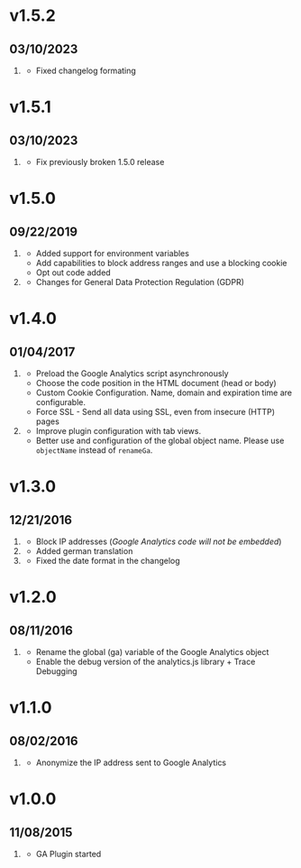 # v1.5.2
## 03/10/2023

1. [](#bugfix)
    * Fixed changelog formating

# v1.5.1
## 03/10/2023

1. [](#bugfix)
    * Fix previously broken 1.5.0 release

# v1.5.0
## 09/22/2019

1. [](#new)
    * Added support for environment variables
    * Add capabilities to block address ranges and use a blocking cookie
    * Opt out code added
2. [](#improved)
    * Changes for General Data Protection Regulation (GDPR)

# v1.4.0
## 01/04/2017

1. [](#new)
    * Preload the Google Analytics script asynchronously
    * Choose the code position in the HTML document (head or body)
    * Custom Cookie Configuration. Name, domain and expiration time are configurable.
    * Force SSL - Send all data using SSL, even from insecure (HTTP) pages
2. [](#improved)
    * Improve plugin configuration with tab views.
    * Better use and configuration of the global object name. Please use `objectName` instead of `renameGa`.

# v1.3.0
## 12/21/2016

1. [](#new)
    * Block IP addresses (_Google Analytics code will not be embedded_)
2. [](#improved)
    * Added german translation
3. [](#bugfix)
    * Fixed the date format in the changelog 

# v1.2.0
## 08/11/2016

1. [](#new)
    * Rename the global (ga) variable of the Google Analytics object
    * Enable the debug version of the analytics.js library + Trace Debugging
      
# v1.1.0
## 08/02/2016

1. [](#new)
    * Anonymize the IP address sent to Google Analytics

# v1.0.0
## 11/08/2015

1. [](#new)
    * GA Plugin started

